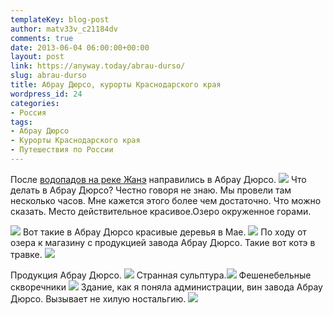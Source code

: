 ```yaml
---
templateKey: blog-post
author: matv33v_c21184dv
comments: true
date: 2013-06-04 06:00:00+00:00
layout: post
link: https://anyway.today/abrau-durso/
slug: abrau-durso
title: Абрау Дюрсо, курорты Краснодарского края
wordpress_id: 24
categories:
- Россия
tags:
- Абрау Дюрсо
- Курорты Краснодарского края
- Путешествия по России
---
```


После [водопадов на реке Жанэ](https://anyway.today/vodopadi-na-reke-jane/) направились в Абрау Дюрсо.
![](http://anyway.today/wp-content/uploads/2013/06/2013-05-02_16-23_Gelendzhik_297-300x200.jpg)
Что делать в Абрау Дюрсо? Честно говоря не знаю. Мы провели там несколько часов. Мне кажется этого более чем достаточно. Что можно сказать. Место действительное красивое.<!-- more -->Озеро окруженное горами.


![](http://anyway.today/wp-content/uploads/2013/06/2013-05-02_16-19_Gelendzhik_292-300x200.jpg)
Вот такие в Абрау Дюрсо красивые деревья в Мае.
![](http://anyway.today/wp-content/uploads/2013/06/2013-05-02_16-11_Gelendzhik_277-300x200.jpg)
По ходу от озера к магазину с продукцией завода Абрау Дюрсо. Такие вот котэ в травке.
![](http://anyway.today/wp-content/uploads/2013/06/2013-05-02_16-27_Gelendzhik_311-300x200.jpg)




Продукция Абрау Дюрсо.
![](http://anyway.today/wp-content/uploads/2013/06/2013-05-02_16-27_Gelendzhik_312-200x300.jpg)
Странная сульптура.![](http://anyway.today/wp-content/uploads/2013/06/2013-05-02_16-28_Gelendzhik_314-200x300.jpg)
Фешенебельные скворечники
![](http://anyway.today/wp-content/uploads/2013/06/2013-05-02_16-29_Gelendzhik_316-300x200.jpg)
Здание, как я поняла администрации, вин завода Абрау Дюрсо. Вызывает не хилую ностальгию.
![](http://anyway.today/wp-content/uploads/2013/06/2013-05-02_16-32_Gelendzhik_321-300x200.jpg)







